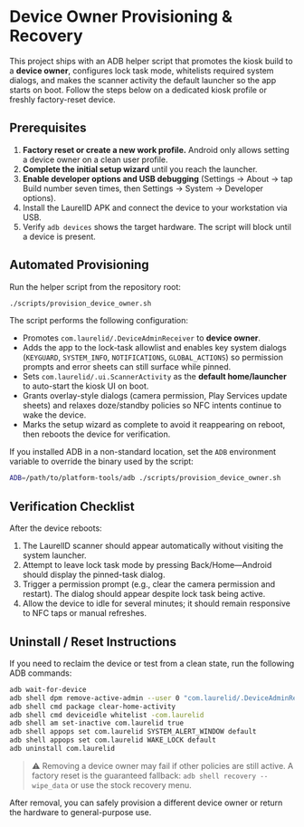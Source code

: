# Device Owner Provisioning & Recovery

This project ships with an ADB helper script that promotes the kiosk build to a
**device owner**, configures lock task mode, whitelists required system dialogs,
and makes the scanner activity the default launcher so the app starts on boot.
Follow the steps below on a dedicated kiosk profile or freshly factory-reset
device.

## Prerequisites

1. **Factory reset or create a new work profile.** Android only allows setting a
   device owner on a clean user profile.
2. **Complete the initial setup wizard** until you reach the launcher.
3. **Enable developer options and USB debugging** (Settings → About → tap Build
   number seven times, then Settings → System → Developer options).
4. Install the LaurelID APK and connect the device to your workstation via USB.
5. Verify `adb devices` shows the target hardware. The script will block until a
   device is present.

## Automated Provisioning

Run the helper script from the repository root:

```bash
./scripts/provision_device_owner.sh
```

The script performs the following configuration:

- Promotes `com.laurelid/.DeviceAdminReceiver` to **device owner**.
- Adds the app to the lock-task allowlist and enables key system dialogs
  (`KEYGUARD`, `SYSTEM_INFO`, `NOTIFICATIONS`, `GLOBAL_ACTIONS`) so permission
  prompts and error sheets can still surface while pinned.
- Sets `com.laurelid/.ui.ScannerActivity` as the **default home/launcher** to
  auto-start the kiosk UI on boot.
- Grants overlay-style dialogs (camera permission, Play Services update sheets)
  and relaxes doze/standby policies so NFC intents continue to wake the device.
- Marks the setup wizard as complete to avoid it reappearing on reboot, then
  reboots the device for verification.

If you installed ADB in a non-standard location, set the `ADB` environment
variable to override the binary used by the script:

```bash
ADB=/path/to/platform-tools/adb ./scripts/provision_device_owner.sh
```

## Verification Checklist

After the device reboots:

1. The LaurelID scanner should appear automatically without visiting the system
   launcher.
2. Attempt to leave lock task mode by pressing Back/Home—Android should display
   the pinned-task dialog.
3. Trigger a permission prompt (e.g., clear the camera permission and restart).
   The dialog should appear despite lock task being active.
4. Allow the device to idle for several minutes; it should remain responsive to
   NFC taps or manual refreshes.

## Uninstall / Reset Instructions

If you need to reclaim the device or test from a clean state, run the following
ADB commands:

```bash
adb wait-for-device
adb shell dpm remove-active-admin --user 0 "com.laurelid/.DeviceAdminReceiver"
adb shell cmd package clear-home-activity
adb shell cmd deviceidle whitelist -com.laurelid
adb shell am set-inactive com.laurelid true
adb shell appops set com.laurelid SYSTEM_ALERT_WINDOW default
adb shell appops set com.laurelid WAKE_LOCK default
adb uninstall com.laurelid
```

> ⚠️ Removing a device owner may fail if other policies are still active. A
> factory reset is the guaranteed fallback: `adb shell recovery --wipe_data` or
> use the stock recovery menu.

After removal, you can safely provision a different device owner or return the
hardware to general-purpose use.
